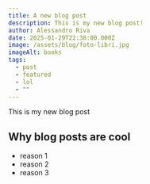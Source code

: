 ```yaml
---
title: A new blog post
description: This is my new blog post!
author: Alessandro Riva
date: 2025-01-29T22:38:00.000Z
image: /assets/blog/foto-libri.jpg
imageAlt: books
tags:
  - post
  - featured
  - lol
  - ""
---
```

This is my new blog post

## Why blog posts are cool

* reason 1
* reason 2
* reason 3
